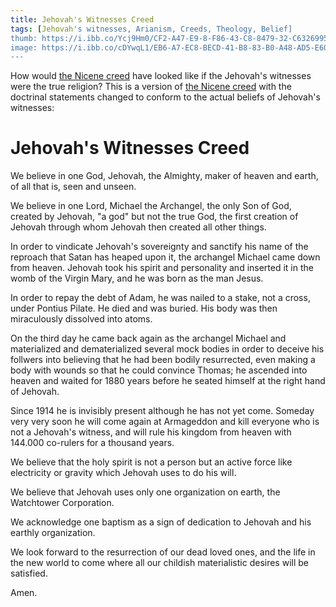 ```yaml
---
title: Jehovah's Witnesses Creed
tags: [Jehovah's witnesses, Arianism, Creeds, Theology, Belief]
thumb: https://i.ibb.co/Ycj9Hm0/CF2-A47-E9-8-F86-43-C8-8479-32-C6326995-C1.png
image: https://i.ibb.co/cDYwqL1/EB6-A7-EC8-BECD-41-B8-83-B0-A48-AD5-E60-AD7.jpg
---
```

How would [the Nicene creed](https://en.m.wikipedia.org/wiki/English_versions_of_the_Nicene_Creed) have looked like if the Jehovah's witnesses were the true religion? This is a version of [the Nicene creed](https://en.m.wikipedia.org/wiki/English_versions_of_the_Nicene_Creed) with the doctrinal statements changed to conform to the actual beliefs of Jehovah's witnesses:

# Jehovah's Witnesses Creed

We believe in one God, Jehovah, the Almighty, maker of heaven and earth, of all that is, seen and unseen. 

We believe in one Lord, Michael the Archangel, the only Son of God, created by Jehovah, "a god" but not the true God, the first creation of Jehovah through whom Jehovah then created all other things. 

In order to vindicate Jehovah's sovereignty and sanctify his name of the reproach that Satan has heaped upon it, the archangel Michael came down from heaven. Jehovah took his spirit and personality and inserted it in the womb of the Virgin Mary, and he was born as the man Jesus.

In order to repay the debt of Adam, he was nailed to a stake, not a cross, under Pontius Pilate. He died and was buried. His body was then miraculously dissolved into atoms.

On the third day he came back again as the archangel Michael and materialized and dematerialized several mock bodies in order to deceive his follwers into believing that he had been bodily resurrected, even making a body with wounds so that he could convince Thomas; he ascended into heaven and waited for 1880 years before he seated himself at the right hand of Jehovah. 

Since 1914 he is invisibly present although he has not yet come. Someday very very soon he will come again at Armageddon and kill everyone who is not a Jehovah's witness, and will rule his kingdom from heaven with 144.000 co-rulers for a thousand years. 

We believe that the holy spirit is not a person but an active force like electricity or gravity which Jehovah uses to do his will.  

We believe that Jehovah uses only one organization on earth, the Watchtower Corporation.

We acknowledge one baptism as a sign of dedication to Jehovah and his earthly organization. 

We look forward to the resurrection of our dead loved ones, and the life in the new world to come where all our childish materialistic desires will be satisfied. 

Amen.
